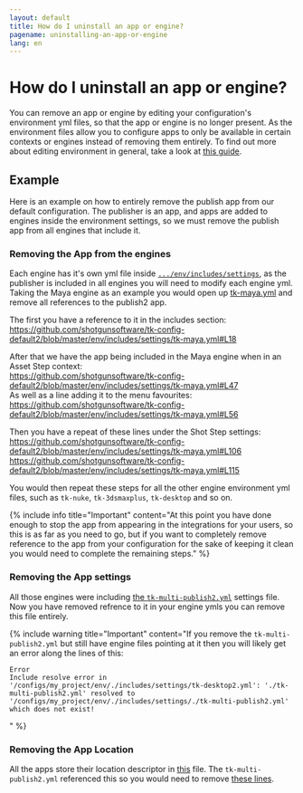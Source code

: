 ```yaml
---
layout: default
title: How do I uninstall an app or engine?
pagename: uninstalling-an-app-or-engine
lang: en
---
```


# How do I uninstall an app or engine?

You can remove an app or engine by editing your configuration's environment yml files, so that the app or engine is no longer present. 
As the environment files allow you to configure apps to only be available in certain contexts or engines instead of removing them entirely.
To find out more about editing environment in general, take a look at [this guide](.../.../toolkit/learning-resources/guides/editing_app_setting.md).

## Example 

Here is an example on how to entirely remove the publish app from our default configuration.
The publisher is an app, and apps are added to engines inside the environment settings, so we must remove the publish app from all engines that include it.

### Removing the App from the engines

Each engine has it's own yml file inside [`.../env/includes/settings`](https://github.com/shotgunsoftware/tk-config-default2/tree/master/env/includes/settings), as the publisher is included in all engines you will need to modify each engine yml. Taking the Maya engine as an example you would open up [tk-maya.yml](https://github.com/shotgunsoftware/tk-config-default2/blob/master/env/includes/settings/tk-maya.yml) and remove all references to the publish2 app.

The first you have a reference to it in the includes section:<br/>
https://github.com/shotgunsoftware/tk-config-default2/blob/master/env/includes/settings/tk-maya.yml#L18

After that we have the app being included in the Maya engine when in an Asset Step context:<br/>
https://github.com/shotgunsoftware/tk-config-default2/blob/master/env/includes/settings/tk-maya.yml#L47<br/>
As well as a line adding it to the menu favourites:<br/>
https://github.com/shotgunsoftware/tk-config-default2/blob/master/env/includes/settings/tk-maya.yml#L56

Then you have a repeat of these lines under the Shot Step settings:<br/>
https://github.com/shotgunsoftware/tk-config-default2/blob/master/env/includes/settings/tk-maya.yml#L106<br/>
https://github.com/shotgunsoftware/tk-config-default2/blob/master/env/includes/settings/tk-maya.yml#L115

You would then repeat these steps for all the other engine environment yml files, such as `tk-nuke`, `tk-3dsmaxplus`, `tk-desktop` and so on.

{% include info title="Important" content="At this point you have done enough to stop the app from appearing in the integrations for your users, so this is as far as you need to go, but if you want to completely remove reference to the app from your configuration for the sake of keeping it clean you would need to complete the remaining steps." %}

### Removing the App settings

All those engines were including [the `tk-multi-publish2.yml`](https://github.com/shotgunsoftware/tk-config-default2/blob/master/env/includes/settings/tk-multi-publish2.yml) settings file. Now you have removed refrence to it in your engine ymls you can remove this file entirely.

{% include warning title="Important" content="If you remove the `tk-multi-publish2.yml` but still have engine files pointing at it then you will likely get an error along the lines of this: 

    Error
    Include resolve error in '/configs/my_project/env/./includes/settings/tk-desktop2.yml': './tk-multi-publish2.yml' resolved to '/configs/my_project/env/./includes/settings/./tk-multi-publish2.yml' which does not exist!
" %}

### Removing the App Location

All the apps store their location descriptor in [this](https://github.com/shotgunsoftware/tk-config-default2/blob/master/env/includes/app_locations.yml) file. The `tk-multi-publish2.yml` referenced this so you would need to remove [these lines](https://github.com/shotgunsoftware/tk-config-default2/blob/master/env/includes/app_locations.yml#L52-L56).